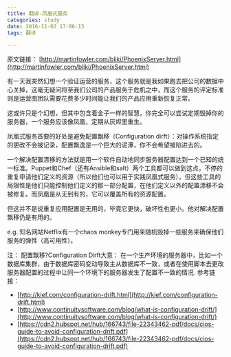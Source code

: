 ```yaml
---
title: 翻译-凤凰式服务
categories: study
date: 2016-11-02 17:06:13
tags: 翻译

---
```


原文链接： [http://martinfowler.com/bliki/PhoenixServer.html](http://martinfowler.com/bliki/PhoenixServer.html)

有一天我突然幻想一个验证运营的服务，这个服务就是我如果跑去把公司的数据中心关掉，这毫无疑问将至我们公司的产品服务于危机之中，而这个服务的评定标准则是运营图团队需要花费多少时间能让我们的产品应用重新恢复正常。
<!--more-->

这或许只是个幻想，但其中包含着金子一样的智慧，你完全可以尝试定期毁掉你的服务器，一个服务应该像凤凰，定期从灰烬里重生。

凤凰式服务首要的好处是避免配置飘移（Configuration dirft）：对操作系统指定的更改不会被记录，配置飘逸是一个巨大的泥潭，你不会希望被陷进去的。

一个解决配置漂移的方法就是用一个软件自动地同步服务器配置达到一个已知的统一标准。Puppet和Chef（还有Ansible和salt）两个工具都可以做到这点，不停的重复申请他们定义的资源（所以他们也可以用于实践凤凰式服务），但这些工具的局限性是他们只能控制他们定义的那一部分配置，在他们定义以外的配置漂移不会被修复。而凤凰是从无到有的，它可以覆盖所有的资源配置。

但这并不是说重复应用配置是无用的，毕竟它更快，破坏性也更小。他对解决配置飘移仍是有用的。

e.g.
知名网站Netflix有一个chaos monkey专门用来随机毁掉一些服务来确保他们服务的弹性（高可用性）。



注： 配置飘移?Configuration Dirft大意：
在一个生产环境的服务器中，比如一个数据库集群，由于数据库密码变动导致主从数据库不一致，或者在使用脚本去更改服务器配置的过程中让同一个环境下的服务器发生了配置不一致的情况.
参考链接：

 - [http://kief.com/configuration-drift.html](http://kief.com/configuration-drift.html)
 - [http://www.continuitysoftware.com/blog/what-is-configuration-drift/](http://www.continuitysoftware.com/blog/what-is-configuration-drift/)
 - [https://cdn2.hubspot.net/hub/166743/file-22343462-pdf/docs/cios-guide-to-avoid-configuration-drift.pdf](https://cdn2.hubspot.net/hub/166743/file-22343462-pdf/docs/cios-guide-to-avoid-configuration-drift.pdf)